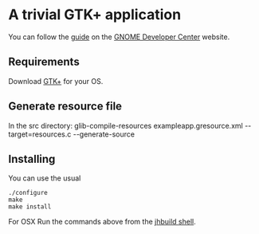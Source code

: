 A trivial GTK+ application
==========================

You can follow the [guide](https://developer.gnome.org/gtk3/stable/ch01s04.html) on the [GNOME Developer Center](https://developer.gnome.org/) website.

Requirements
------------
Download [GTK+](https://www.gtk.org/download/index.php) for your OS.

Generate resource file
----------------------
In the src directory:
    glib-compile-resources exampleapp.gresource.xml --target=resources.c --generate-source

Installing
----------
You can use the usual

    ./configure
    make
    make install

For OSX
Run the commands above from the [jhbuild shell](https://wiki.gnome.org/Projects/GTK+/OSX/Building).
